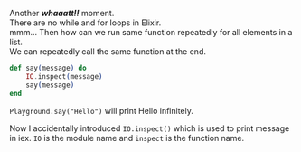 Another **_whaaatt!!_** moment.  
There are no while and for loops in Elixir.  
mmm... Then how can we run same function repeatedly for all elements in a list.  
We can repeatedly call the same function at the end.

```elixir
def say(message) do
    IO.inspect(message)
    say(message)
end
```
`Playground.say("Hello")` will print Hello infinitely.

Now I accidentally introduced `IO.inspect()` which is used to print message in iex. `IO` is the module name and `inspect` is the function name.

